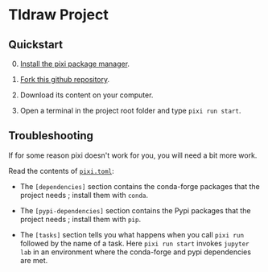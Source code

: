 # Tldraw Project

## Quickstart

 0. [Install the pixi package manager](https://pixi.sh/#installation).

 1. [Fork this github repository](https://github.com/boisgera/tldraw-project/fork).

 2. Download its content on your computer.

 3. Open a terminal in the project root folder and type `pixi run start`.

## Troubleshooting

If for some reason pixi doesn't work for you, you will need a bit more work.

Read the contents of [`pixi.toml`](pixi.toml):

  - The `[dependencies]` section contains the conda-forge packages that the 
    project needs ; install them with `conda`.

  - The `[pypi-dependencies]` section contains the Pypi packages that the 
    project needs ; install them with `pip`.

  - The `[tasks]` section tells you what happens when you call `pixi run` 
    followed by the name of a task. Here `pixi run start` invokes `jupyter lab` 
    in an environment where the conda-forge and pypi dependencies are met.
